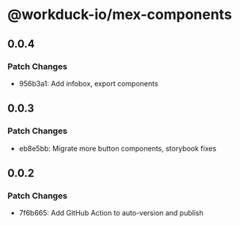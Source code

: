 # @workduck-io/mex-components

## 0.0.4

### Patch Changes

- 956b3a1: Add infobox, export components

## 0.0.3

### Patch Changes

- eb8e5bb: Migrate more button components, storybook fixes

## 0.0.2

### Patch Changes

- 7f6b665: Add GitHub Action to auto-version and publish
